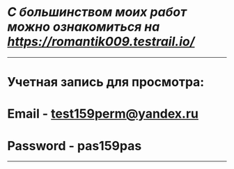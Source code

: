 # ***С большинством моих работ можно ознакомиться на https://romantik009.testrail.io/***
-----------------------------------
# Учетная запись для просмотра: 
# Email - test159perm@yandex.ru
# Password - pas159pas
***
